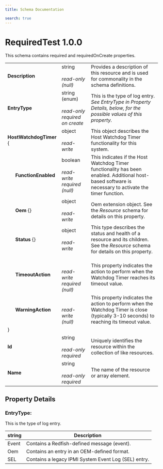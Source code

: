 ```yaml
---
title: Schema Documentation

search: true
---
```



# RequiredTest 1.0.0

This schema contains required and requiredOnCreate properties.

|     |     |     |
| --- | --- | --- |
| **Description** | string<br><br>*read-only<br>(null)* | Provides a description of this resource and is used for commonality  in the schema definitions. |
| **EntryType** | string<br>(enum)<br><br>*read-only required on create* | This is the type of log entry. *See EntryType in Property Details, below, for the possible values of this property.* |
| **HostWatchdogTimer** { | object<br><br>*read-write* | This object describes the Host Watchdog Timer functionality for this system. |
| &nbsp;&nbsp;&nbsp;&nbsp;&nbsp;&nbsp;**FunctionEnabled** | boolean<br><br>*read-write required<br>(null)* | This indicates if the Host Watchdog Timer functionality has been enabled. Additional host-based software is necessary to activate the timer function. |
| &nbsp;&nbsp;&nbsp;&nbsp;&nbsp;&nbsp;**Oem** {} | object<br><br>*read-write* | Oem extension object. See the *Resource* schema for details on this property. |
| &nbsp;&nbsp;&nbsp;&nbsp;&nbsp;&nbsp;**Status** {} | object<br><br>*read-write* | This type describes the status and health of a resource and its children. See the *Resource* schema for details on this property. |
| &nbsp;&nbsp;&nbsp;&nbsp;&nbsp;&nbsp;**TimeoutAction** | <br><br>*read-write required<br>(null)* | This property indicates the action to perform when the Watchdog Timer reaches its timeout value. |
| &nbsp;&nbsp;&nbsp;&nbsp;&nbsp;&nbsp;**WarningAction** | <br><br>*read-write<br>(null)* | This property indicates the action to perform when the Watchdog Timer is close (typically 3-10 seconds) to reaching its timeout value. |
| } |   |   |
| **Id** | string<br><br>*read-only required* | Uniquely identifies the resource within the collection of like resources. |
| **Name** | string<br><br>*read-only required* | The name of the resource or array element. |

## Property Details

### EntryType:


This is the type of log entry.

| string | Description |
| --- | --- |
| Event | Contains a Redfish-defined message (event). |
| Oem | Contains an entry in an OEM-defined format. |
| SEL | Contains a legacy IPMI System Event Log (SEL) entry. |
